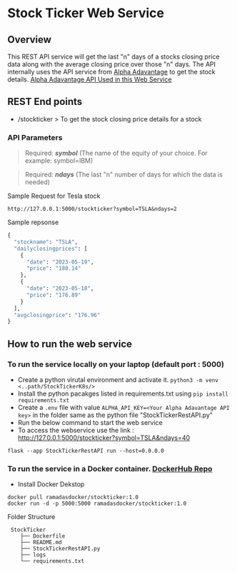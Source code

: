 # Stock Ticker Web Service
## Overview

This REST API service will get the last "n" days of a stocks closing price data along with the average closing price over those "n" days. The API internally uses the API service from [Alpha Adavantage](https://www.alphavantage.co/documentation/#dailyadj) to get the stock details. [Alpha Adavantage API Used in this Web Service](https://www.alphavantage.co/query?function=TIME_SERIES_DAILY_ADJUSTED&symbol=IBM&apikey=demo)

## REST End points 
 * /stockticker > To get the stock closing price details for a stock
### API Parameters

> Required: ***symbol***  (The name of the equity of your choice. For example: symbol=IBM)

> Required: ***ndays***  (The last "n" number of days for which the data is needed)

Sample Request for Tesla stock
```
http://127.0.0.1:5000/stockticker?symbol=TSLA&ndays=2
```
Sample repsonse
```python
{
  "stockname": "TSLA",
  "dailyclosingprices": [
    {
      "date": "2023-05-19",
      "price": "180.14"
    },
    {
      "date": "2023-05-18",
      "price": "176.89"
    }
  ],
  "avgclosingprice": "176.96"
}
```

## How to run the web service 
### To run the service locally on your laptop (default port : 5000)
* Create a python virutal environment and activate it. `python3 -m venv <..path/StockTickerK8s/>`
* Install the python pacakges listed in requirements.txt using `pip install requirements.txt`
* Create a `.env` file with value `ALPHA_API_KEY=<Your Alpha Adavantage API key>` in the folder same as the python file "StockTickerRestAPI.py"
* Run the below command to start the web service
* To access the webservice use the link : 
http://127.0.0.1:5000/stockticker?symbol=TSLA&ndays=40

```
flask --app StockTickerRestAPI run --host=0.0.0.0
```

### To run the service in a Docker container. [DockerHub Repo](https://github.com/ramadasv/StockTickerWebService)
* Install Docker Dekstop
```
docker pull ramadasdocker/stockticker:1.0
docker run -d -p 5000:5000 ramadasdocker/stockticker:1.0
```

Folder Structure

```
 StockTicker
    ├── Dockerfile
    ├── README.md
    ├── StockTickerRestAPI.py
    ├── logs
    └── requirements.txt
```

